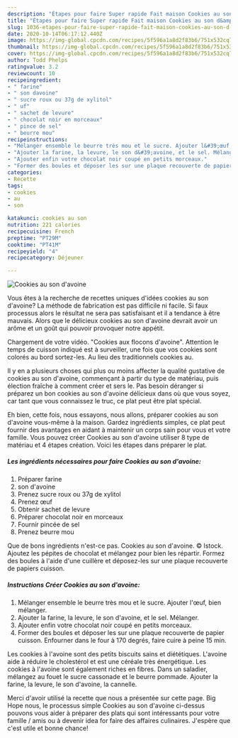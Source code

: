 ```yaml
---
description: "Étapes pour faire Super rapide Fait maison Cookies au son d&amp;#39;avoine"
title: "Étapes pour faire Super rapide Fait maison Cookies au son d&amp;#39;avoine"
slug: 1036-etapes-pour-faire-super-rapide-fait-maison-cookies-au-son-d-and-39-avoine
date: 2020-10-14T06:17:12.440Z
image: https://img-global.cpcdn.com/recipes/5f596a1a8d2f83b6/751x532cq70/cookies-au-son-davoine-photo-principale-de-la-recette.jpg
thumbnail: https://img-global.cpcdn.com/recipes/5f596a1a8d2f83b6/751x532cq70/cookies-au-son-davoine-photo-principale-de-la-recette.jpg
cover: https://img-global.cpcdn.com/recipes/5f596a1a8d2f83b6/751x532cq70/cookies-au-son-davoine-photo-principale-de-la-recette.jpg
author: Todd Phelps
ratingvalue: 3.2
reviewcount: 10
recipeingredient:
- " farine"
- " son davoine"
- " sucre roux ou 37g de xylitol"
- " uf"
- " sachet de levure"
- " chocolat noir en morceaux"
- " pince de sel"
- " beurre mou"
recipeinstructions:
- "Mélanger ensemble le beurre très mou et le sucre. Ajouter l&#39;œuf, bien mélanger."
- "Ajouter la farine, la levure, le son d&#39;avoine, et le sel. Mélanger."
- "Ajouter enfin votre chocolat noir coupé en petits morceaux."
- "Former des boules et déposer les sur une plaque recouverte de papier cuisson. Enfourner dans le four à 170 degrés, faire cuire à peine 15 min."
categories:
- Recette
tags:
- cookies
- au
- son

katakunci: cookies au son 
nutrition: 221 calories
recipecuisine: French
preptime: "PT29M"
cooktime: "PT41M"
recipeyield: "4"
recipecategory: Déjeuner

---
```



![Cookies au son d&#39;avoine](https://img-global.cpcdn.com/recipes/5f596a1a8d2f83b6/751x532cq70/cookies-au-son-davoine-photo-principale-de-la-recette.jpg)

Vous êtes à la recherche de recettes uniques d'idées cookies au son d&#39;avoine? La méthode de fabrication est pas difficile ni facile. Si faux processus alors le résultat ne sera pas satisfaisant et il a tendance à être mauvais. Alors que le délicieux cookies au son d&#39;avoine devrait avoir un arôme et un goût qui pouvoir provoquer notre appétit.

Chargement de votre vidéo. &#34;Cookies aux flocons d&#39;avoine&#34;. Attention le temps de cuisson indiqué est à surveiller, une fois que vos cookies sont colorés au bord sortez-les. Au lieu des traditionnels cookies au.

Il y en a plusieurs choses qui plus ou moins affecter la qualité gustative de cookies au son d&#39;avoine, commençant à partir du type de matériau, puis élection fraîche à comment créer et sers le. Pas besoin déranger si préparez un bon cookies au son d&#39;avoine délicieux dans où que vous soyez, car tant que vous connaissez le truc, ce plat peut être plat spécial.


Eh bien, cette fois, nous essayons, nous allons, préparer cookies au son d&#39;avoine vous-même à la maison. Gardez ingrédients simples, ce plat peut fournir des avantages en aidant à maintenir un corps sain pour vous et votre famille. Vous pouvez créer Cookies au son d&#39;avoine utiliser 8 type de matériau et 4 étapes création. Voici les étapes dans préparer le plat.

<!--inarticleads1-->

##### Les ingrédients nécessaires pour faire Cookies au son d&#39;avoine:

1. Préparer  farine
1.   son d&#39;avoine
1. Prenez  sucre roux ou 37g de xylitol
1. Prenez  œuf
1. Obtenir  sachet de levure
1. Préparer  chocolat noir en morceaux
1. Fournir  pincée de sel
1. Prenez  beurre mou


Que de bons ingrédients n&#39;est-ce pas. Cookies au son d&#39;avoine. © Istock. Ajoutez les pépites de chocolat et mélangez pour bien les répartir. Formez des boules à l&#39;aide d&#39;une cuillère et déposez-les sur une plaque recouverte de papiers cuisson. 

<!--inarticleads2-->

##### Instructions Créer Cookies au son d&#39;avoine:

1. Mélanger ensemble le beurre très mou et le sucre. Ajouter l&#39;œuf, bien mélanger.
1. Ajouter la farine, la levure, le son d&#39;avoine, et le sel. Mélanger.
1. Ajouter enfin votre chocolat noir coupé en petits morceaux.
1. Former des boules et déposer les sur une plaque recouverte de papier cuisson. Enfourner dans le four à 170 degrés, faire cuire à peine 15 min.


Les cookies à l&#39;avoine sont des petits biscuits sains et diététiques. L&#39;avoine aide à réduire le cholestérol et est une céréale très énergétique. Les cookies à l&#39;avoine sont également riches en fibres. Dans un saladier, mélangez au fouet le sucre cassonade et le beurre pommade. Ajouter la farine, la levure, le son d&#39;avoine, la cannelle. 


Merci d'avoir utilisé la recette que nous a présentée sur cette page. Big Hope nous, le processus simple Cookies au son d&#39;avoine ci-dessus pouvons vous aider à préparer des plats qui sont intéressants pour votre famille / amis ou à devenir idea for faire des affaires culinaires. J'espère que c'est utile et bonne chance!
